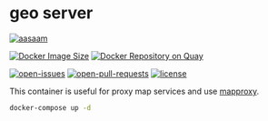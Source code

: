 # geo server

[![aasaam](https://flat.badgen.net/badge/aasaam/software%20development%20group/0277bd?labelColor=000000&icon=https%3A%2F%2Fcdn.jsdelivr.net%2Fgh%2Faasaam%2Finformation%2Flogo%2Faasaam.svg)](https://github.com/aasaam)

[![Docker Image Size](https://flat.badgen.net/docker/size/aasaam/geo-server)](https://hub.docker.com/r/aasaam/geo-server)
[![Docker Repository on Quay](https://flat.badgen.net/badge/quay.io/repo/cyan)](https://quay.io/repository/aasaam/geo-server)

[![open-issues](https://flat.badgen.net/github/open-issues/aasaam/geo-server)](https://github.com/aasaam/geo-server/issues)
[![open-pull-requests](https://flat.badgen.net/github/open-prs/aasaam/geo-server)](https://github.com/aasaam/geo-server/pulls)
[![license](https://flat.badgen.net/github/license/aasaam/geo-server)](./LICENSE)

This container is useful for proxy map services and use [mapproxy](https://mapproxy.org).

```bash
docker-compose up -d
```
